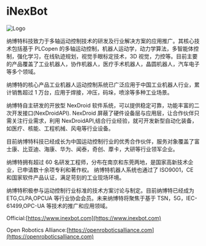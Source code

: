 # iNexBot

![Logo](https://forinexbotweb.oss-cn-shanghai.aliyuncs.com/Logo_dot.png)

纳博特科技致力于多轴运动控制技术的研发及行业解决方案的应用推广。其核心技术包括基于 PLCopen 的多轴运动控制，机器人运动学，动力学算法，多智能体控制，强化学习，在线轨迹规划，视觉手眼标定技术，3D 视觉，力控等。目前主要的产品覆盖了工业机器人，协作机器人，医疗手术机器人，晶圆机器人，汽车电子等多个领域。

纳博特的核心产品工业机器人运动控制系统已广泛应用于中国工业机器人行业，累计销售超过 1 万台，应用于焊接，冲压，码垛，喷涂等多种工业场景。

纳博特自主研发的开放型 NexDroid 软件系统，可以提供稳定可靠，功能丰富的二次开发接口(NexDroidAPI). NexDroid 屏蔽了硬件设备层与应用层，让合作伙伴只需关注行业需求，利用 NexDroidAPI,结合行业经验，就可开发新型自动化装备，如医疗、核能、工程机械、风电等行业设备。

目前纳博特科技已经成长为中国运动控制行业的优秀合作伙伴，服务对象覆盖了富士康、比亚迪、海康、华为、闻泰，奇创、藦卡，大研等行业领军企业。

纳博特拥有超过 60 名研发工程师，分布在南京和东莞两地，是国家高新技术企业，已申请数十余项专利和著作权。 纳博特机器人系统也通过了 ISO9001，CE 和国家软件产品认证，满足苛刻的工业现场环境。

纳博特积极参与运动控制行业标准的技术方案讨论与制定。目前纳博特已经成为 ETG,CLPA,OPCUA 等行业协会会员。未来纳博特将聚焦于基于 TSN，5G，IEC-61499,OPC-UA 等技术的推广和应用领域。

Official:[https://www.inexbot.com](https://www.inexbot.com)

Open Robotics Alliance:[https://openroboticsalliance.com](https://openroboticsalliance.com)
